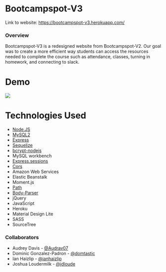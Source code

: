 # Bootcampspot-V3

Link to website: https://bootcampspot-v3.herokuapp.com/

### Overview
Bootcampspot-V3 is a redesigned website from Bootcampspot-V2. Our goal was to create a more efficient way students can access the resources needed to complete the course such as attendance, classes, turning in homework, and connecting to slack.


# Demo

<img src="http://g.recordit.co/6sRDw723TQ.gif">


# Technologies Used
* [Node.JS](https://www.npmjs.com/)
* [MySQL2](https://www.npmjs.com/package/mysql2)
* [Express](https://www.npmjs.com/package/express)
* [Sequelize](http://docs.sequelizejs.com/)
* [bcrypt-nodejs](https://www.npmjs.com/package/bcrypt-nodejs)
* MySQL workbench
* [Express.sessions](https://www.npmjs.com/package/express-sessions)
* [Cors](https://www.npmjs.com/package/cors)
* Amazon Web Services
* Elastic Beanstalk
* Moment.js
* [Path](https://www.npmjs.com/package/path)
* [Body-Parser](https://www.npmjs.com/package/body-parser)
* jQuery
* JavaScript
* Heroku
* Material Design Lite
* SASS
* SourceTree

### Collaborators

* Audrey Davis - [@Audrav07](https://github.com/audrav07)
* Dominic Gonzalez-Padron - [@domtastic](https://github.com/domtastic)
* Ian Haizlip - [@ianhaizlip](https://github.com/ianhaizlip)
* Joshua Loudermilk - [@jdloude](https://github.com/jdloude)
